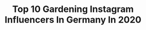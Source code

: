 ---
title: Top 10 Gardening Instagram Influencers In Germany In 2020
description: >-
  Find top gardening Instagram influencers in Germany in 2020. Most popular hashtags: #gardening #stayathome #stayhome #fr.
platform: Instagram
profiles:
  - username: "fraeuleinkrause"
    fullname: >-
      Sᴀsᴋɪᴀ | Sᴄʜʟᴇsᴡɪɢ﹣Hᴏʟsᴛᴇɪɴ
    location: "Germany"
    followers: 3616
    engagement: 1400
    commentsToLikes: 0.163957
    avatar: "https://scontent-lhr8-1.cdninstagram.com/v/t51.2885-19/s320x320/80565313_460764211507680_8598856355765288960_n.jpg?_nc_ht=scontent-lhr8-1.cdninstagram.com&_nc_ohc=r5fNVRiXIkYAX-tn6Zw&oh=fe0c33b2788fd12273eb151e25e712e1&oe=5EBB332E"
    verified: false
    hashtags: "#iicfinallytimefor, #fuckcorona, #florida, #cozytime"
  - username: "_neon_beige_"
    fullname: >-
      ben
    location: "Germany"
    followers: 13126
    engagement: 999
    commentsToLikes: 0.020367
    avatar: "https://scontent-ams4-1.cdninstagram.com/v/t51.2885-19/s320x320/21294606_502361533457577_3545776050111774720_a.jpg?_nc_ht=scontent-ams4-1.cdninstagram.com&_nc_ohc=-uFWfcGd4SkAX9UsZx5&oh=f604393bb8569cafac8c1103d30d7a57&oe=5EB67C6D"
    verified: false
    hashtags: "#kleingarten, #cottagegarden, #bohointeriors, #houseplantclub"
  - username: "eva_brenner_official"
    fullname: >-
      Eva Brenner
    location: "Germany"
    followers: 22294
    engagement: 972
    commentsToLikes: 0.048635
    avatar: "https://scontent-amt2-1.cdninstagram.com/v/t51.2885-19/s320x320/56852950_350597685583930_8773374728271298560_n.jpg?_nc_ht=scontent-amt2-1.cdninstagram.com&_nc_ohc=Xr6VUb_I2K4AX9PDlpB&oh=2fefefb881c849668ce16e563003480b&oe=5EBA032C"
    verified: false
    hashtags: "#plantbased, #higherself, #endof2019, #designer"
  - username: "joweil_official"
    fullname: >-
      Jo Weil
    location: "Germany"
    followers: 46326
    engagement: 402
    commentsToLikes: 0.042296
    avatar: "https://scontent-lhr8-1.cdninstagram.com/v/t51.2885-19/s320x320/65261977_660459067750624_2608736833210679296_n.jpg?_nc_ht=scontent-lhr8-1.cdninstagram.com&_nc_ohc=LFI1FDZ5sBUAX-FHHmZ&oh=f01fab76f26084f1c8bcf1fc2b41cb3f&oe=5EBB5E3F"
    verified: true
    hashtags: "#tuxedo, #dogdad, #greeneyes, #actorslife"
  - username: "machmeerdraus"
    fullname: >-
      s t e f f i ✖️TRAVEL & FAMILY
    location: "Germany"
    followers: 5074
    engagement: 860
    commentsToLikes: 0.074362
    avatar: "https://scontent-bos3-1.cdninstagram.com/v/t51.2885-19/s320x320/69667596_2508772236061041_5964384598208020480_n.jpg?_nc_ht=scontent-bos3-1.cdninstagram.com&_nc_ohc=fJzFQfMNpboAX8O-EYX&oh=ef2f2e84e07d065434c3d5eccde164dc&oe=5EBA2C43"
    verified: false
    hashtags: "#bleibtdaheim, #babygirl, #urenkel, #lieblingsmenschen"
  - username: "lisa.firle"
    fullname: >-
      •Naturkosmetik • Schwanger •
    location: "Germany"
    followers: 45329
    engagement: 139
    commentsToLikes: 0.108550
    avatar: "https://scontent-ams4-1.cdninstagram.com/v/t51.2885-19/s320x320/70504126_437994963498147_3821599691674484736_n.jpg?_nc_ht=scontent-ams4-1.cdninstagram.com&_nc_ohc=GzmFx7okMNwAX8UQ90J&oh=0d79c3bffa429a200150518ad403f206&oe=5EB77A3F"
    verified: false
    hashtags: "#gardening, #plantsofinstagram, #giveaway, #fashionaddict"
  - username: "theladyofstyle"
    fullname: >-
      𝖫𝖠𝖣𝖸 𝖮𝖥 𝖲𝖳𝖸𝖫𝖤 💫
    location: "Germany"
    followers: 15729
    engagement: 183
    commentsToLikes: 0.094865
    avatar: "https://scontent-lhr8-1.cdninstagram.com/v/t51.2885-19/s320x320/79375965_2488363898157402_2749054922304520192_n.jpg?_nc_ht=scontent-lhr8-1.cdninstagram.com&_nc_ohc=w1COI9zl8YAAX_T6HJK&oh=20083bff4df611cc2aaae4b49bbdf4f5&oe=5EBACFE8"
    verified: false
    hashtags: "#schneeimfr, #getfit50plus, #flowerlover, #bayern"
  - username: "wasichlieb"
    fullname: >-
      Alina & Rocky aus Mannheim
    location: "Germany"
    followers: 48922
    engagement: 221
    commentsToLikes: 0.035121
    avatar: "https://scontent-ams4-1.cdninstagram.com/v/t51.2885-19/s320x320/69083357_471965413622920_4731740791121117184_n.jpg?_nc_ht=scontent-ams4-1.cdninstagram.com&_nc_ohc=z1owRtv5opgAX-O7n-a&oh=c3aae3aecbf542a595346d335e9656f0&oe=5EBBF78B"
    verified: false
    hashtags: "#saona, #puntacana, #einrichtung, #holidays"
  - username: "lavieleonie"
    fullname: >-
      Leonie
    location: "Germany"
    followers: 6410
    engagement: 990
    commentsToLikes: 0.046629
    avatar: "https://scontent-lht6-1.cdninstagram.com/v/t51.2885-19/s320x320/67587939_582736765594937_9114656514693398528_n.jpg?_nc_ht=scontent-lht6-1.cdninstagram.com&_nc_ohc=ppstemGU2KcAX_n8EwM&oh=1dc084e594ca4a8e8893061a3f79211f&oe=5EB9FE26"
    verified: false
    hashtags: "#goodtimes, #unisex, #chikogi, #plantsmakemehappy"
  - username: "anetas_leben"
    fullname: >-
      DIY 🖤 Boho 🖤 Scandi 🖤 Interior
    location: "Germany"
    followers: 15836
    engagement: 986
    commentsToLikes: 0.086390
    avatar: "https://scontent-lhr8-1.cdninstagram.com/v/t51.2885-19/s320x320/42632028_1352670208202951_4038679613830856704_n.jpg?_nc_ht=scontent-lhr8-1.cdninstagram.com&_nc_ohc=neemoxlTK3MAX91CSWT&oh=159b9170130ffcd9feac00de1b3af73f&oe=5EBA4761"
    verified: false
    hashtags: "#actiondeutschland, #homesweethome, #ostern, #ostertisch"
---
